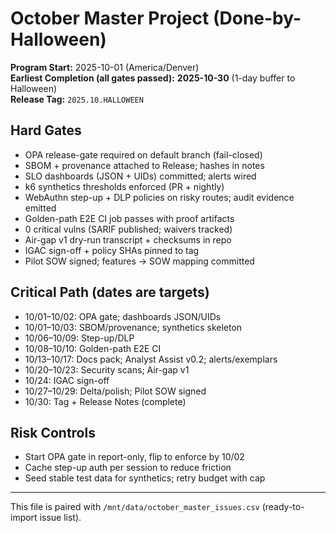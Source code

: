 # October Master Project (Done-by-Halloween)

**Program Start:** 2025-10-01 (America/Denver)  
**Earliest Completion (all gates passed):** **2025-10-30** (1-day buffer to Halloween)  
**Release Tag:** `2025.10.HALLOWEEN`

## Hard Gates
- OPA release-gate required on default branch (fail-closed)
- SBOM + provenance attached to Release; hashes in notes
- SLO dashboards (JSON + UIDs) committed; alerts wired
- k6 synthetics thresholds enforced (PR + nightly)
- WebAuthn step-up + DLP policies on risky routes; audit evidence emitted
- Golden-path E2E CI job passes with proof artifacts
- 0 critical vulns (SARIF published; waivers tracked)
- Air-gap v1 dry-run transcript + checksums in repo
- IGAC sign-off + policy SHAs pinned to tag
- Pilot SOW signed; features → SOW mapping committed

## Critical Path (dates are targets)
- 10/01–10/02: OPA gate; dashboards JSON/UIDs
- 10/01–10/03: SBOM/provenance; synthetics skeleton
- 10/06–10/09: Step-up/DLP
- 10/08–10/10: Golden-path E2E CI
- 10/13–10/17: Docs pack; Analyst Assist v0.2; alerts/exemplars
- 10/20–10/23: Security scans; Air-gap v1
- 10/24: IGAC sign-off
- 10/27–10/29: Delta/polish; Pilot SOW signed
- 10/30: Tag + Release Notes (complete)

## Risk Controls
- Start OPA gate in report-only, flip to enforce by 10/02
- Cache step-up auth per session to reduce friction
- Seed stable test data for synthetics; retry budget with cap

---

This file is paired with `/mnt/data/october_master_issues.csv` (ready-to-import issue list).

